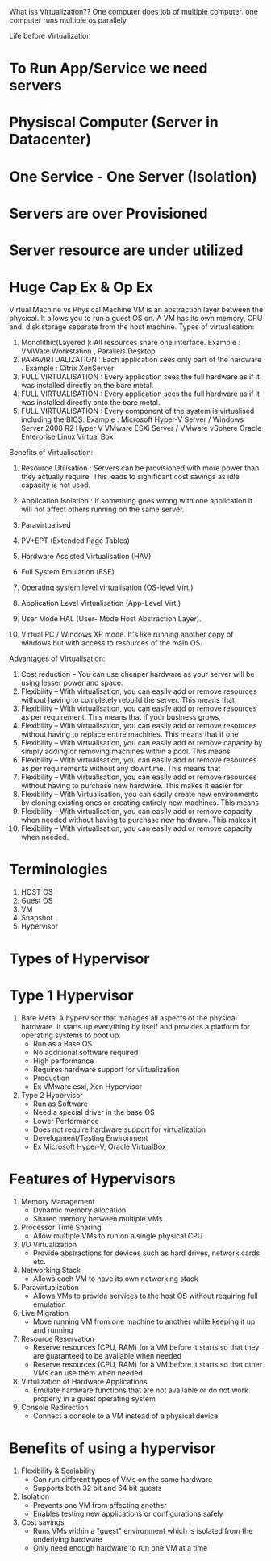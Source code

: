 What iss Virtualization??
One computer does job of multiple computer.
one computer runs multiple os parallely

Life before Virtualization
# To Run App/Service we need servers
# Physiscal Computer (Server in Datacenter)
# One Service - One Server (Isolation)
# Servers are over Provisioned
# Server resource are under utilized
# Huge Cap Ex & Op Ex
Virtual Machine vs Physical Machine
VM is an abstraction layer between the physical.
It allows you to run a guest OS on.
A VM has its own memory, CPU and.
disk storage separate from the host machine.
Types of virtualisation:
1. Monolithic(Layered ): All resources share one interface.
   Example : VMWare Workstation , Parallels Desktop
2. PARAVIRTUALIZATION : Each application sees only part of the hardware .
   Example : Citrix XenServer
3. FULL VIRTUALISATION : Every application sees the full hardware as if it was installed directly on the bare metal.
3. FULL VIRTUALISATION : Every application sees the full hardware as if it was installed directly onto the bare metal. 
3. FULL VIRTUALISATION : Every component of the system is virtualised including the BIOS.
   Example : Microsoft Hyper-V Server / Windows Server 2008 R2 Hyper V
                    VMware ESXi Server / VMware vSphere
                     Oracle Enterprise Linux Virtual Box
                     
Benefits of Virtualisation:
1. Resource Utilisation : Servers can be provisioned with more power than they actually require.
                            This leads to significant cost savings as idle capacity is not used.
2. Application Isolation : If something goes wrong with one application it will not affect others running on the same server.

2. Paravirtualised
3. PV+EPT (Extended Page Tables)
4. Hardware Assisted Virtualisation (HAV)
5. Full System Emulation (FSE)
6. Operating system level virtualisation (OS-level Virt.)
7. Application Level Virtualisation (App-Level Virt.)
8. User Mode HAL (User- Mode Host Abstraction Layer).
9. Virtual PC / Windows XP mode.
It's like running another copy of windows but with access to resources of the main OS.

Advantages of Virtualisation:
1. Cost reduction – You can use cheaper hardware as your server will be using lesser power and space.
2. Flexibility – With virtualisation, you can easily add or remove resources without having to completely rebuild the server. This means that
2. Flexibility – With virtualisation, you can easily add or remove resources as per requirement. This means that if your business grows,
2. Flexibility – With virtualisation, you can easily add or remove resources without having to replace entire machines. This means that if one
2. Flexibility – With virtualisation, you can easily add or remove capacity by simply adding or removing machines within a pool. This means
2. Flexibility – With virtualisation, you can easily add or remove resources as per requirements without any downtime. This means that
2. Flexibility – With virtualisation, you can easily add or remove resources without having to purchase new hardware. This makes it easier for 
2. Flexibility – With Virtualisation, you can easily create new environments by cloning existing ones or creating entirely new machines. This means
2. Flexibility – With virtualisation, you can easily add or remove capacity when needed without having to purchase new hardware. This makes it
2. Flexibility – With virtualisation, you can easily add or remove capacity when needed.

# Terminologies
1. HOST OS
2. Guest OS
3. VM
4. Snapshot
5. Hypervisor

# Types of Hypervisor
# Type 1 Hypervisor
1. Bare Metal
    A hypervisor that manages all aspects of the physical hardware. It starts up everything by  itself and provides a platform for operating systems to boot up.
    - Run as a Base OS 
    - No additional software required
    - High performance
    -  Requires hardware support for virtualization
    - Production
    - Ex VMware esxi, Xen Hypervisor
2. Type 2 Hypervisor
    - Run as Software
    -  Need a special driver in the base OS
    - Lower Performance
    - Does not require hardware support for virtualization
    - Development/Testing Environment
    - Ex Microsoft Hyper-V, Oracle VirtualBox

# Features of Hypervisors
1. Memory Management
   - Dynamic memory allocation
   - Shared memory between multiple VMs
2. Processor Time Sharing
   - Allow multiple VMs to run on  a single physical CPU
3. I/O Virtualization
   - Provide abstractions for devices such as hard drives, network cards etc.
4. Networking Stack
   - Allows each VM to have its own networking stack
5. Paravirtualization
   - Allows VMs to provide services to the host OS without requiring full emulation
6. Live Migration
   - Move running VM from one machine to another while keeping it up and running
7. Resource Reservation
   - Reserve resources (CPU, RAM) for a VM before it starts so that they are guaranteed to be available when needed 
   - Reserve resources (CPU, RAM) for a VM before it starts so that other VMs can use them when needed 
8. Virtulization of Hardware Applications
   - Emulate hardware functions that are not available or do not work properly in a guest operating system
9. Console Redirection
   - Connect a console to a VM instead of a physical device

# Benefits of using a hypervisor
1. Flexibility & Scalability
   - Can run different types of VMs on the same hardware
   - Supports both 32 bit and 64 bit guests
2. Isolation
   - Prevents one VM from affecting another
   - Enables testing new applications or configurations safely
3. Cost savings
   - Runs VMs within a "guest" environment which is isolated from the underlying hardware 
   - Only need enough hardware to run one VM at a time 
   

